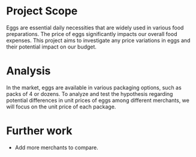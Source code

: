# Project Scope
Eggs are essential daily necessities that are widely used in various food preparations. The price of eggs significantly impacts our overall food expenses. This project aims to investigate any price variations in eggs and their potential impact on our budget.

# Analysis
In the market, eggs are available in various packaging options, such as packs of 4 or dozens. To analyze and test the hypothesis regarding potential differences in unit prices of eggs among different merchants, we will focus on the unit price of each package.

# Further work
- Add more merchants to compare.

